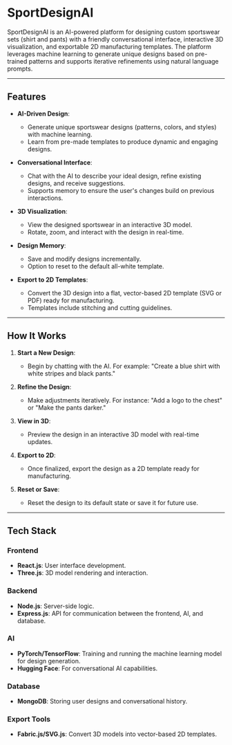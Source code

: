 # SportDesignAI

SportDesignAI is an AI-powered platform for designing custom sportswear sets (shirt and pants) with a friendly conversational interface, interactive 3D visualization, and exportable 2D manufacturing templates. The platform leverages machine learning to generate unique designs based on pre-trained patterns and supports iterative refinements using natural language prompts.

---

## Features

- **AI-Driven Design**:
  - Generate unique sportswear designs (patterns, colors, and styles) with machine learning.
  - Learn from pre-made templates to produce dynamic and engaging designs.

- **Conversational Interface**:
  - Chat with the AI to describe your ideal design, refine existing designs, and receive suggestions.
  - Supports memory to ensure the user's changes build on previous interactions.

- **3D Visualization**:
  - View the designed sportswear in an interactive 3D model.
  - Rotate, zoom, and interact with the design in real-time.

- **Design Memory**:
  - Save and modify designs incrementally.
  - Option to reset to the default all-white template.

- **Export to 2D Templates**:
  - Convert the 3D design into a flat, vector-based 2D template (SVG or PDF) ready for manufacturing.
  - Templates include stitching and cutting guidelines.

---

## How It Works

1. **Start a New Design**:
   - Begin by chatting with the AI. For example: "Create a blue shirt with white stripes and black pants."

2. **Refine the Design**:
   - Make adjustments iteratively. For instance: "Add a logo to the chest" or "Make the pants darker."

3. **View in 3D**:
   - Preview the design in an interactive 3D model with real-time updates.

4. **Export to 2D**:
   - Once finalized, export the design as a 2D template ready for manufacturing.

5. **Reset or Save**:
   - Reset the design to its default state or save it for future use.

---

## Tech Stack

### **Frontend**
- **React.js**: User interface development.
- **Three.js**: 3D model rendering and interaction.

### **Backend**
- **Node.js**: Server-side logic.
- **Express.js**: API for communication between the frontend, AI, and database.

### **AI**
- **PyTorch/TensorFlow**: Training and running the machine learning model for design generation.
- **Hugging Face**: For conversational AI capabilities.

### **Database**
- **MongoDB**: Storing user designs and conversational history.

### **Export Tools**
- **Fabric.js/SVG.js**: Convert 3D models into vector-based 2D templates.



